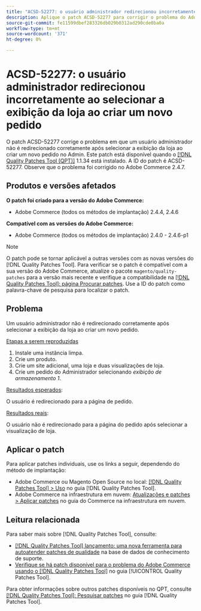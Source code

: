 ```yaml
---
title: "ACSD-52277: o usuário administrador redirecionou incorretamente ao selecionar a exibição da loja ao criar um novo pedido"
description: Aplique o patch ACSD-52277 para corrigir o problema do Adobe Commerce em que um usuário administrador não é redirecionado corretamente após selecionar a exibição da loja ao criar um novo pedido no Admin.
source-git-commit: fe11599dbef283326db029b0312ad290cde0ba0a
workflow-type: tm+mt
source-wordcount: '371'
ht-degree: 0%

---
```


# ACSD-52277: o usuário administrador redirecionou incorretamente ao selecionar a exibição da loja ao criar um novo pedido

O patch ACSD-52277 corrige o problema em que um usuário administrador não é redirecionado corretamente após selecionar a exibição da loja ao criar um novo pedido no Admin. Este patch está disponível quando o [[!DNL Quality Patches Tool (QPT)]](https://experienceleague.adobe.com/en/docs/commerce-knowledge-base/kb/announcements/commerce-announcements/magento-quality-patches-released-new-tool-to-self-serve-quality-patches) 1.1.34 está instalado. A ID do patch é ACSD-52277. Observe que o problema foi corrigido no Adobe Commerce 2.4.7.

## Produtos e versões afetados

**O patch foi criado para a versão do Adobe Commerce:**

* Adobe Commerce (todos os métodos de implantação) 2.4.4, 2.4.6

**Compatível com as versões do Adobe Commerce:**

* Adobe Commerce (todos os métodos de implantação) 2.4.0 - 2.4.6-p1

>[!NOTE]
>
>O patch pode se tornar aplicável a outras versões com as novas versões do [!DNL Quality Patches Tool]. Para verificar se o patch é compatível com a sua versão do Adobe Commerce, atualize o pacote `magento/quality-patches` para a versão mais recente e verifique a compatibilidade na [[!DNL Quality Patches Tool]: página Procurar patches](https://experienceleague.adobe.com/tools/commerce-quality-patches/index.html). Use a ID do patch como palavra-chave de pesquisa para localizar o patch.

## Problema

Um usuário administrador não é redirecionado corretamente após selecionar a exibição da loja ao criar um novo pedido.

<u>Etapas a serem reproduzidas</u>

1. Instale uma instância limpa.
1. Crie um produto.
1. Crie um site adicional, uma loja e duas visualizações de loja.
1. Crie um pedido do Administrador selecionando *exibição de armazenamento 1*.

<u>Resultados esperados</u>:

O usuário é redirecionado para a página de pedido.

<u>Resultados reais</u>:

O usuário não é redirecionado para a página do pedido após selecionar a visualização de loja.

## Aplicar o patch

Para aplicar patches individuais, use os links a seguir, dependendo do método de implantação:

* Adobe Commerce ou Magento Open Source no local: [[!DNL Quality Patches Tool] > Uso](/help/tools/quality-patches-tool/usage.md) no guia [!DNL Quality Patches Tool].
* Adobe Commerce na infraestrutura em nuvem: [Atualizações e patches > Aplicar patches](https://experienceleague.adobe.com/docs/commerce-cloud-service/user-guide/develop/upgrade/apply-patches.html) no guia do Commerce na infraestrutura em nuvem.

## Leitura relacionada

Para saber mais sobre [!DNL Quality Patches Tool], consulte:

* [[!DNL Quality Patches Tool] lançamento: uma nova ferramenta para autoatender patches de qualidade](https://experienceleague.adobe.com/en/docs/commerce-knowledge-base/kb/announcements/commerce-announcements/magento-quality-patches-released-new-tool-to-self-serve-quality-patches) na base de dados de conhecimento de suporte.
* [Verifique se há patch disponível para o problema do Adobe Commerce usando o  [!DNL Quality Patches Tool]](/help/tools/quality-patches-tool/patches-available-in-qpt/check-patch-for-magento-issue-with-magento-quality-patches.md) no guia [!UICONTROL Quality Patches Tool].


Para obter informações sobre outros patches disponíveis no QPT, consulte [[!DNL Quality Patches Tool]: Pesquisar patches](https://experienceleague.adobe.com/tools/commerce-quality-patches/index.html) no guia [!DNL Quality Patches Tool].
